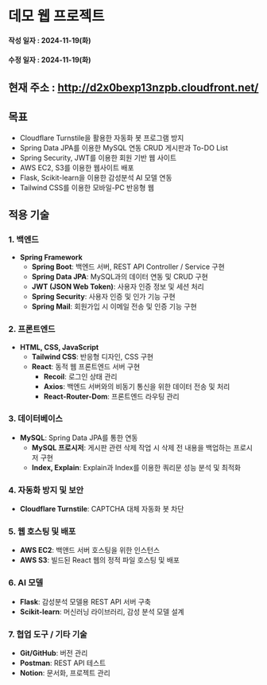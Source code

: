 # 데모 웹 프로젝트
#### 작성 일자 : 2024-11-19(화)
#### 수정 일자 : 2024-11-19(화)

## 현재 주소 : http://d2x0bexp13nzpb.cloudfront.net/

## 목표
- Cloudflare Turnstile을 활용한 자동화 봇 프로그램 방지
- Spring Data JPA를 이용한 MySQL 연동 CRUD 게시판과 To-DO List
- Spring Security, JWT를 이용한 회원 기반 웹 사이트
- AWS EC2, S3를 이용한 웹사이트 배포
- Flask, Scikit-learn을 이용한 감성분석 AI 모델 연동
- Tailwind CSS를 이용한 모바일-PC 반응형 웹

## 적용 기술
### 1. 백엔드
- **Spring Framework**
  - **Spring Boot**: 백엔드 서버, REST API Controller / Service 구현
  - **Spring Data JPA**: MySQL과의 데이터 연동 및 CRUD 구현
  - **JWT (JSON Web Token)**: 사용자 인증 정보 및 세션 처리
  - **Spring Security**: 사용자 인증 및 인가 기능 구현
  - **Spring Mail**: 회원가입 시 이메일 전송 및 인증 기능 구현

### 2. 프론트엔드
- **HTML, CSS, JavaScript**
  - **Tailwind CSS**: 반응형 디자인, CSS 구현
  - **React**: 동적 웹 프론트엔드 서버 구현
    - **Recoil**: 로그인 상태 관리
    - **Axios**: 백엔드 서버와의 비동기 통신을 위한 데이터 전송 및 처리
    - **React-Router-Dom**: 프론트엔드 라우팅 관리

### 3. 데이터베이스
- **MySQL**: Spring Data JPA를 통한 연동
  - **MySQL 프로시저**: 게시판 관련 삭제 작업 시 삭제 전 내용을 백업하는 프로시저 구현
  - **Index, Explain**: Explain과 Index를 이용한 쿼리문 성능 분석 및 최적화

### 4. 자동화 방지 및 보안
- **Cloudflare Turnstile**: CAPTCHA 대체 자동화 봇 차단

### 5. 웹 호스팅 및 배포
- **AWS EC2**: 백앤드 서버 호스팅을 위한 인스턴스
- **AWS S3**: 빌드된 React 웹의 정적 파일 호스팅 및 배포

### 6. AI 모델
- **Flask**: 감성분석 모델용 REST API 서버 구축
- **Scikit-learn**: 머신러닝 라이브러리, 감성 분석 모델 설계

### 7. 협업 도구 / 기타 기술
- **Git/GitHub**: 버전 관리
- **Postman**: REST API 테스트
- **Notion**: 문서화, 프로젝트 관리
